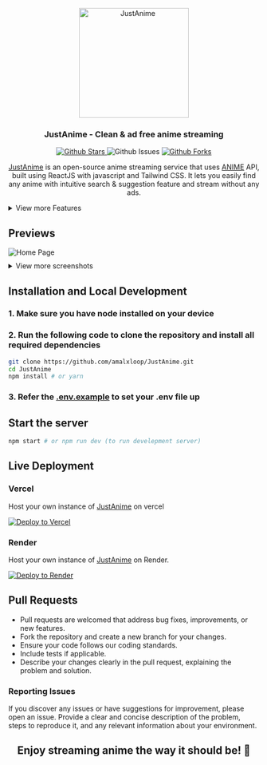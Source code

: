 <p align="center">
  <div align="center">
    <a href="https://justanime.vercel.app">
      <img alt="JustAnime" src="https://github.com/amalxloop/JustAnime/blob/main/public/footer.png" width="220"/>
    </a>
  </div>
    <h3 align="center">JustAnime - Clean & ad free anime streaming</h3>
    <p align="center">
  <a href="https://github.com/amalxloop/JustAnime">
      <img src="https://img.shields.io/github/stars/tejaspanchall/JustAnime" alt="Github Stars">
    </a>
      <img src="https://img.shields.io/github/issues/tejaspanchall/JustAnime" alt="Github Issues">
     <a href="https://github.com/tejaspanchall/JustAnime">
      <img src="https://img.shields.io/github/forks/tejaspanchall/JustAnime" alt="Github Forks" />
    </a>
</p>
</p>
<p align="center">
    <a href="https://justanime.vercel.app">JustAnime</a> is an open-source anime streaming service that uses <a href="https://github.com/itzzzme/anime-api">ANIME</a> API, built using ReactJS with javascript and Tailwind CSS. It lets you easily find any anime with intuitive search & suggestion feature and stream without any ads.
 </p>

<details>
<summary>View more Features</summary>

### General

- Sub Anime support
- Dub Anime support
- User-friendly interface
- Mobile responsive
- Fast page load
- Character & Voice Actors

### Watch Page

- Related Animes
- Recommended Animes
- Available seasons
- Estimated schedule of upcoming episodes
- **Player**
  - Autoplay
  - Autoskip intro/outro
  - Autonext

</details>

## Previews

<div style="text-align: left;">
  <img src="" alt="Home Page" style="max-width: 80%;" >
  <details>
  <summary style="margin-top:10px">View more screenshots</summary>
  <br/>
  AnimeInfo Page
  <img style="margin-top:10px" src="" alt="AnimeInfo Page" style="max-width: 80%;">
  <br/>
  Searchbar
  <img style="margin-top:10px" src="" alt="Searchbar" style="max-width: 50%;">
  <br/>
  Character & Voice Actors
  <img style="margin-top:10px" src="" alt="Character & Voice Actors" style="max-width: 80%;">
  <br/>
  Watch Page
  <img style="margin-top:10px" src="" alt="Watch Page" style="max-width: 80%;">
  <br/>
  </details>
</div>

## Installation and Local Development

### 1. Make sure you have node installed on your device

### 2. Run the following code to clone the repository and install all required dependencies

```bash
git clone https://github.com/amalxloop/JustAnime.git
cd JustAnime
npm install # or yarn
```

### 3. Refer the <a href="https://github.com/tejaspanchall/JustAnime/blob/main/.env.example">.env.example</a> to set your .env file up

## Start the server

```bash
npm start # or npm run dev (to run develepment server)
```
## Live Deployment

### Vercel

Host your own instance of <a href="https://justanime.vercel.app">JustAnime</a>  on vercel

[![Deploy to Vercel](https://vercel.com/button)](https://vercel.com/new/clone?repository-url=https://github.com/tejaspanchall/JustAnime)

### Render

Host your own instance of <a href="https://justanime.vercel.app">JustAnime</a> on Render.

[![Deploy to Render](https://render.com/images/deploy-to-render-button.svg)](https://render.com/deploy?repo=https://github.com/tejaspanchall/JustAnime)

## Pull Requests

- Pull requests are welcomed that address bug fixes, improvements, or new features.
- Fork the repository and create a new branch for your changes.
- Ensure your code follows our coding standards.
- Include tests if applicable.
- Describe your changes clearly in the pull request, explaining the problem and solution.

 ### Reporting Issues

If you discover any issues or have suggestions for improvement, please open an issue. Provide a clear and concise description of the problem, steps to reproduce it, and any relevant information about your environment.


<h2 align="center">
  <b>Enjoy streaming anime the way it should be! 🍿</b>
</h2>
